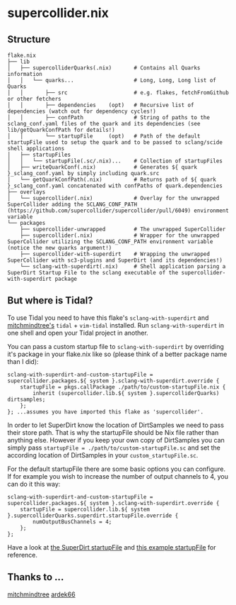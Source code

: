 # supercollider.nix
## Structure
```
flake.nix
├── lib
│   ├── supercolliderQuarks(.nix)       # Contains all Quarks information
│   │   └── quarks...                   # Long, Long, Long list of Quarks
│   │       ├── src                     # e.g. flakes, fetchFromGithub or other fetchers
│   │       ├── dependencies    (opt)   # Recursive list of dependencies (watch out for dependency cycles!)
│   │       ├── confPath                # String of paths to the sclang_conf.yaml files of the quark and its dependencies (see lib/getQuarkConfPath for details!)
│   │       └── startupFile     (opt)   # Path of the default startupFile used to setup the quark and to be passed to sclang/scide shell applications
│   ├── startupFiles                    
│   │   └── startupFile(.sc/.nix)...    # Collection of startupFiles 
│   ├── writeQuarkConf(.nix)            # Generates ${ quark }_sclang_conf.yaml by simply including quark.src
│   └── getQuarkConfPath(.nix)          # Returns path of ${ quark }_sclang_conf.yaml concatenated with confPaths of quark.dependencies
├── overlays
│   └── supercollider(.nix)             # Overlay for the unwrapped SuperCollider adding the SCLANG_CONF_PATH (https://github.com/supercollider/supercollider/pull/6049) environment variable
└── packages
    ├── supercollider-unwrapped         # The unwrapped SuperCollider
    ├── supercollider(.nix)             # Wrapper for the unwrapped SuperCollider utilizing the SCLANG_CONF_PATH environment variable (notice the new quarks argument!)
    ├── supercollider-with-superdirt    # Wrapping the unwrapped SuperCollider with sc3-plugins and SuperDirt (and its dependencies!)
    └── sclang-with-superdirt(.nix)     # Shell application parsing a SuperDirt Startup File to the sclang executable of the supercollider-with-superdirt package
```
## But where is Tidal?
To use Tidal you need to have this flake's `sclang-with-superdirt` and [mitchmindtree's](https://github.com/mitchmindtree/tidalcycles.nix) `tidal` + `vim-tidal` installed.
Run `sclang-with-superdirt` in one shell and open your Tidal project in another.

You can pass a custom startup file to `sclang-with-superdirt` by overriding it's package in your flake.nix like so (please think of a better package name than I did):
```
sclang-with-superdirt-and-custom-startupFile = supercollider.packages.${ system }.sclang-with-superdirt.override {
    startupFile = pkgs.callPackage ./path/to/custom-startupFile.nix {
        inherit (supercollider.lib.${ system }.supercolliderQuarks) dirtsamples;
    };
}; ...assumes you have imported this flake as 'supercollider'.
```
In order to let SuperDirt know the location of DirtSamples we need to pass their store path.
That is why the startupFile should be Nix file rather than anything else.
However if you keep your own copy of DirtSamples you can simply pass `startupFile = ./path/to/custom-startupFile.sc` and set the according location of DirtSamples in your `custom_startupFile.sc`.

For the default startupFile there are some basic options you can configure.
If for example you wish to increase the number of output channels to 4, you can do it this way:
```
sclang-with-superdirt-and-custom-startupFile = supercollider.packages.${ system }.sclang-with-superdirt.override {
    startupFile = supercollider.lib.${ system }.supercolliderQuarks.superdirt.startupFile.override {
        numOutputBusChannels = 4;
    };
};
```
Have a look at [the SuperDirt startupFile](lib/startupFiles/superdirt.nix) and [this example startupFile](https://github.com/musikinformatik/SuperDirt/blob/develop/superdirt_startup.scd?plain=1) for reference.

## Thanks to ...
[mitchmindtree](https://github.com/mitchmindtree/tidalcycles.nix)
[ardek66](https://github.com/ardek66/nix-livecode)
